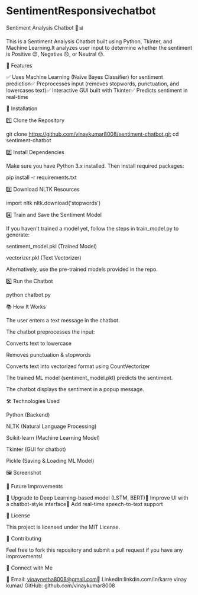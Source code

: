 # SentimentResponsivechatbot
Sentiment Analysis Chatbot 🤖📊

This is a Sentiment Analysis Chatbot built using Python, Tkinter, and Machine Learning.It analyzes user input to determine whether the sentiment is Positive 😊, Negative 😠, or Neutral 😐.

🚀 Features

✅ Uses Machine Learning (Naïve Bayes Classifier) for sentiment prediction✅ Preprocesses input (removes stopwords, punctuation, and lowercases text)✅ Interactive GUI built with Tkinter✅ Predicts sentiment in real-time

📌 Installation

1️⃣ Clone the Repository

git clone https://github.com/vinaykumar8008/sentiment-chatbot.git
cd sentiment-chatbot

2️⃣ Install Dependencies

Make sure you have Python 3.x installed. Then install required packages:

pip install -r requirements.txt

3️⃣ Download NLTK Resources

import nltk
nltk.download('stopwords')

4️⃣ Train and Save the Sentiment Model

If you haven't trained a model yet, follow the steps in train_model.py to generate:

sentiment_model.pkl (Trained Model)

vectorizer.pkl (Text Vectorizer)

Alternatively, use the pre-trained models provided in the repo.

5️⃣ Run the Chatbot

python chatbot.py

📚 How It Works

The user enters a text message in the chatbot.

The chatbot preprocesses the input:

Converts text to lowercase

Removes punctuation & stopwords

Converts text into vectorized format using CountVectorizer

The trained ML model (sentiment_model.pkl) predicts the sentiment.

The chatbot displays the sentiment in a popup message.

🛠 Technologies Used

Python (Backend)

NLTK (Natural Language Processing)

Scikit-learn (Machine Learning Model)

Tkinter (GUI for chatbot)

Pickle (Saving & Loading ML Model)

🖼️ Screenshot



📌 Future Improvements

🚀 Upgrade to Deep Learning-based model (LSTM, BERT)🚀 Improve UI with a chatbot-style interface🚀 Add real-time speech-to-text support

📜 License

This project is licensed under the MIT License.

🤝 Contributing

Feel free to fork this repository and submit a pull request if you have any improvements!

🔗 Connect with Me

📧 Email: vinaynetha8008@gmail.com🔗 LinkedIn:linkdin.com/in/karre vinay kumar/ GitHub: github.com/vinaykumar8008


